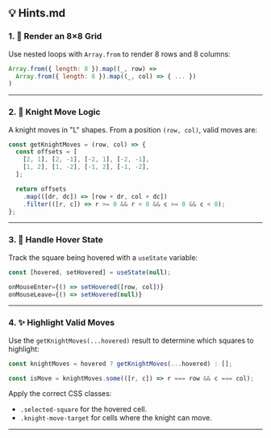 
## 💡 Hints.md 

### 1. 🧮 Render an 8×8 Grid

Use nested loops with `Array.from` to render 8 rows and 8 columns:

```js
Array.from({ length: 8 }).map((_, row) =>
  Array.from({ length: 8 }).map((_, col) => { ... })
)
```

---

### 2. 🐴 Knight Move Logic

A knight moves in "L" shapes. From a position `(row, col)`, valid moves are:

```js
const getKnightMoves = (row, col) => {
  const offsets = [
    [2, 1], [2, -1], [-2, 1], [-2, -1],
    [1, 2], [1, -2], [-1, 2], [-1, -2],
  ];

  return offsets
    .map(([dr, dc]) => [row + dr, col + dc])
    .filter(([r, c]) => r >= 0 && r < 8 && c >= 0 && c < 8);
};
```

---

### 3. 🎯 Handle Hover State

Track the square being hovered with a `useState` variable:

```js
const [hovered, setHovered] = useState(null);

onMouseEnter={() => setHovered([row, col])}
onMouseLeave={() => setHovered(null)}
```

---

### 4. ✨ Highlight Valid Moves

Use the `getKnightMoves(...hovered)` result to determine which squares to highlight:

```js
const knightMoves = hovered ? getKnightMoves(...hovered) : [];

const isMove = knightMoves.some(([r, c]) => r === row && c === col);
```

Apply the correct CSS classes:

* `.selected-square` for the hovered cell.
* `.knight-move-target` for cells where the knight can move.

---

